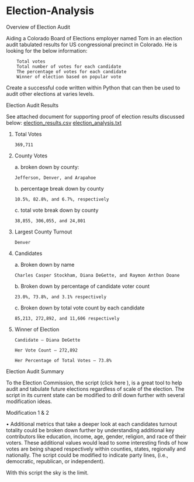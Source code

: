 # Election-Analysis

Overview of Election Audit

Aiding a Colorado Board of Elections employer named Tom in an election audit tabulated results for US congressional precinct in Colorado. He is looking for the below information:

    	Total votes
    	Total number of votes for each candidate
    	The percentage of votes for each candidate
    	Winner of election based on popular vote

Create a successful code written within Python that can then be used to audit other elections at varies levels.  

Election Audit Results

See attached document for supporting proof of election results discussed below: [election_results.csv](https://github.com/Meka1610/Election-Analysis/files/9477249/election_results.csv)
[election_analysis.txt](https://github.com/Meka1610/Election-Analysis/files/9477250/election_analysis.txt)


1.	Total Votes

        369,711


2.	County Votes

     a.	broken down by county: 

    	Jefferson, Denver, and Arapahoe
  
      b.	percentage break down by county
   
     	10.5%, 82.8%, and 6.7%, respectively
  
      c.	total vote break down by county
  
    	38,855, 306,055, and 24,801         


3.	Largest County Turnout 
  
        Denver



4.	Candidates

      a.	Broken down by name
      
        Charles Casper Stockham, Diana DeGette, and Raymon Anthon Doane
  
      b.	Broken down by percentage of candidate voter count
        
        23.0%, 73.8%, and 3.1% respectively
  
      c.	Broken down by total vote count by each candidate
    
        85,213, 272,892, and 11,606 respectively


5.	Winner of Election

        Candidate – Diana DeGette
      
        Her Vote Count – 272,892
      
        Her Percentage of Total Votes – 73.8%


Election Audit Summary

To the Election Commission, the script (click here  ), is a great tool to help audit and tabulate future elections regardless of scale of the election. The script in its current state can be modified to drill down further with several modification ideas.

Modification 1 & 2

  •	Additional metrics that take a deeper look at each candidates turnout totality could be broken    down further by understanding additional key contributors like education, income, age, gender,    religion, and race of their voters. These additional values would lead to some interesting        finds of how votes are being shaped respectively within counties, states, regionally and          nationally. The script could be modified to indicate party lines, (i.e., democratic,              republican, or independent). 

With this script the sky is the limit. 
